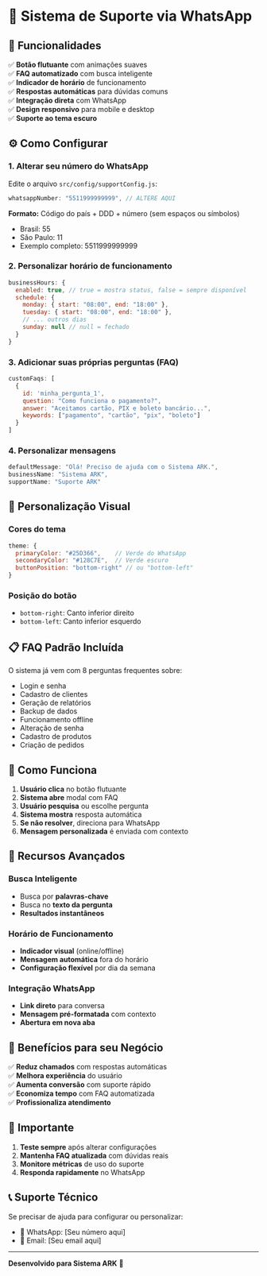 # 📱 Sistema de Suporte via WhatsApp

## 🚀 Funcionalidades

✅ **Botão flutuante** com animações suaves  
✅ **FAQ automatizado** com busca inteligente  
✅ **Indicador de horário** de funcionamento  
✅ **Respostas automáticas** para dúvidas comuns  
✅ **Integração direta** com WhatsApp  
✅ **Design responsivo** para mobile e desktop  
✅ **Suporte ao tema escuro**  

## ⚙️ Como Configurar

### 1. Alterar seu número do WhatsApp

Edite o arquivo `src/config/supportConfig.js`:

```javascript
whatsappNumber: "5511999999999", // ALTERE AQUI
```

**Formato:** Código do país + DDD + número (sem espaços ou símbolos)
- Brasil: 55
- São Paulo: 11
- Exemplo completo: 5511999999999

### 2. Personalizar horário de funcionamento

```javascript
businessHours: {
  enabled: true, // true = mostra status, false = sempre disponível
  schedule: {
    monday: { start: "08:00", end: "18:00" },
    tuesday: { start: "08:00", end: "18:00" },
    // ... outros dias
    sunday: null // null = fechado
  }
}
```

### 3. Adicionar suas próprias perguntas (FAQ)

```javascript
customFaqs: [
  {
    id: 'minha_pergunta_1',
    question: "Como funciona o pagamento?",
    answer: "Aceitamos cartão, PIX e boleto bancário...",
    keywords: ["pagamento", "cartão", "pix", "boleto"]
  }
]
```

### 4. Personalizar mensagens

```javascript
defaultMessage: "Olá! Preciso de ajuda com o Sistema ARK.",
businessName: "Sistema ARK",
supportName: "Suporte ARK"
```

## 🎨 Personalização Visual

### Cores do tema
```javascript
theme: {
  primaryColor: "#25D366",    // Verde do WhatsApp
  secondaryColor: "#128C7E",  // Verde escuro
  buttonPosition: "bottom-right" // ou "bottom-left"
}
```

### Posição do botão
- `bottom-right`: Canto inferior direito
- `bottom-left`: Canto inferior esquerdo

## 📋 FAQ Padrão Incluída

O sistema já vem com 8 perguntas frequentes sobre:
- Login e senha
- Cadastro de clientes
- Geração de relatórios
- Backup de dados
- Funcionamento offline
- Alteração de senha
- Cadastro de produtos
- Criação de pedidos

## 🔧 Como Funciona

1. **Usuário clica** no botão flutuante
2. **Sistema abre** modal com FAQ
3. **Usuário pesquisa** ou escolhe pergunta
4. **Sistema mostra** resposta automática
5. **Se não resolver**, direciona para WhatsApp
6. **Mensagem personalizada** é enviada com contexto

## 📱 Recursos Avançados

### Busca Inteligente
- Busca por **palavras-chave**
- Busca no **texto da pergunta**
- **Resultados instantâneos**

### Horário de Funcionamento
- **Indicador visual** (online/offline)
- **Mensagem automática** fora do horário
- **Configuração flexível** por dia da semana

### Integração WhatsApp
- **Link direto** para conversa
- **Mensagem pré-formatada** com contexto
- **Abertura em nova aba**

## 🎯 Benefícios para seu Negócio

✅ **Reduz chamados** com respostas automáticas  
✅ **Melhora experiência** do usuário  
✅ **Aumenta conversão** com suporte rápido  
✅ **Economiza tempo** com FAQ automatizada  
✅ **Profissionaliza atendimento**  

## 🚨 Importante

1. **Teste sempre** após alterar configurações
2. **Mantenha FAQ atualizada** com dúvidas reais
3. **Monitore métricas** de uso do suporte
4. **Responda rapidamente** no WhatsApp

## 📞 Suporte Técnico

Se precisar de ajuda para configurar ou personalizar:
- 📱 WhatsApp: [Seu número aqui]
- 📧 Email: [Seu email aqui]

---

**Desenvolvido para Sistema ARK** 🚀